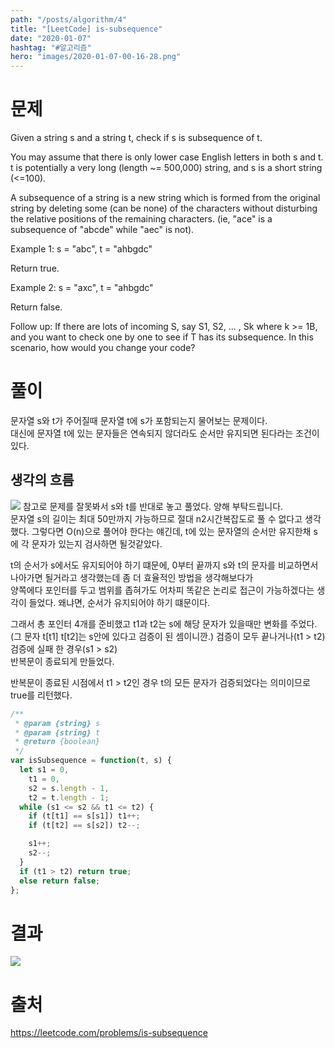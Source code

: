 ```yaml
---
path: "/posts/algorithm/4"
title: "[LeetCode] is-subsequence"
date: "2020-01-07"
hashtag: "#알고리즘"
hero: "images/2020-01-07-00-16-28.png"
---
```


# 문제

Given a string s and a string t, check if s is subsequence of t.

You may assume that there is only lower case English letters in both s and t. t is potentially a very long (length ~= 500,000) string, and s is a short string (<=100).

A subsequence of a string is a new string which is formed from the original string by deleting some (can be none) of the characters without disturbing the relative positions of the remaining characters. (ie, "ace" is a subsequence of "abcde" while "aec" is not).

Example 1:
s = "abc", t = "ahbgdc"

Return true.

Example 2:
s = "axc", t = "ahbgdc"

Return false.

Follow up:
If there are lots of incoming S, say S1, S2, ... , Sk where k >= 1B, and you want to check one by one to see if T has its subsequence. In this scenario, how would you change your code?

# 풀이

문자열 s와 t가 주어질때 문자열 t에 s가 포함되는지 물어보는 문제이다.  
대신에 문자열 t에 있는 문자들은 연속되지 않더라도 순서만 유지되면 된다라는 조건이 있다.

## 생각의 흐름

![](/images/2020-01-07-00-16-28.png)
참고로 문제를 잘못봐서 s와 t를 반대로 놓고 풀었다. 양해 부탁드립니다.  
문자열 s의 길이는 최대 50만까지 가능하므로 절대 n2시간복잡도로 풀 수 없다고 생각했다. 그렇다면 O(n)으로 풀어야 한다는 얘긴데, t에 있는 문자열의 순서만 유지한채 s에 각 문자가 있는지 검사하면 될것같았다.

t의 순서가 s에서도 유지되어야 하기 떄문에, 0부터 끝까지 s와 t의 문자를 비교하면서 나아가면 될거라고 생각했는데 좀 더 효율적인 방법을 생각해보다가  
양쪽에다 포인터를 두고 범위를 좁혀가도 어차피 똑같은 논리로 접근이 가능하겠다는 생각이 들었다. 왜냐면, 순서가 유지되어야 하기 떄문이다.

그래서 총 포인터 4개를 준비했고 t1과 t2는 s에 해당 문자가 있을때만 변화를 주었다.(그 문자 t[t1] t[t2]는 s안에 있다고 검증이 된 셈이니깐.)
검증이 모두 끝나거나(t1 > t2)  
검증에 실패 한 경우(s1 > s2)  
반복문이 종료되게 만들었다.

반복문이 종료된 시점에서 t1 > t2인 경우 t의 모든 문자가 검증되었다는 의미이므로 true를 리턴했다.

```javascript
/**
 * @param {string} s
 * @param {string} t
 * @return {boolean}
 */
var isSubsequence = function(t, s) {
  let s1 = 0,
    t1 = 0,
    s2 = s.length - 1,
    t2 = t.length - 1;
  while (s1 <= s2 && t1 <= t2) {
    if (t[t1] == s[s1]) t1++;
    if (t[t2] == s[s2]) t2--;

    s1++;
    s2--;
  }
  if (t1 > t2) return true;
  else return false;
};
```

# 결과

![](/images/2020-01-07-00-22-25.png)

# 출처

https://leetcode.com/problems/is-subsequence
